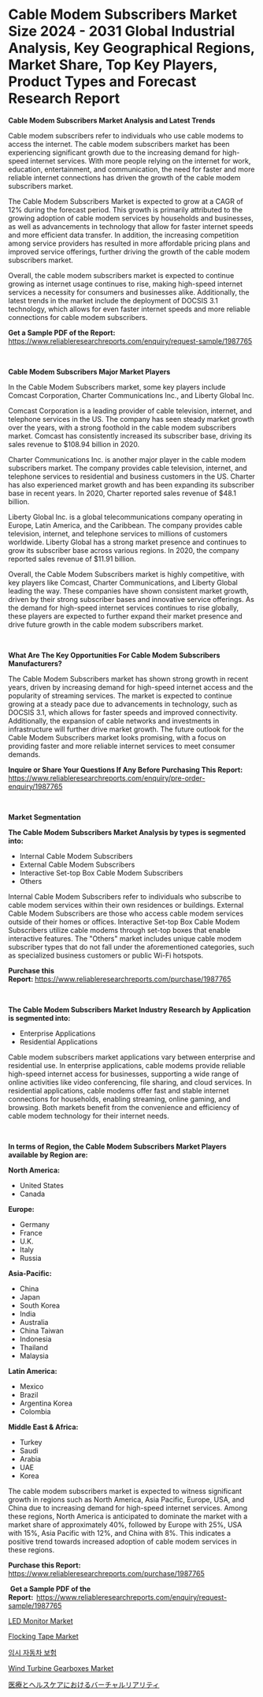<p><h1>Cable Modem Subscribers Market Size 2024 - 2031 Global Industrial Analysis, Key Geographical Regions, Market Share, Top Key Players, Product Types and Forecast Research Report</h1></p><p><strong>Cable Modem Subscribers Market Analysis and Latest Trends</strong></p>
<p><p>Cable modem subscribers refer to individuals who use cable modems to access the internet. The cable modem subscribers market has been experiencing significant growth due to the increasing demand for high-speed internet services. With more people relying on the internet for work, education, entertainment, and communication, the need for faster and more reliable internet connections has driven the growth of the cable modem subscribers market.</p><p>The Cable Modem Subscribers Market is expected to grow at a CAGR of 12% during the forecast period. This growth is primarily attributed to the growing adoption of cable modem services by households and businesses, as well as advancements in technology that allow for faster internet speeds and more efficient data transfer. In addition, the increasing competition among service providers has resulted in more affordable pricing plans and improved service offerings, further driving the growth of the cable modem subscribers market.</p><p>Overall, the cable modem subscribers market is expected to continue growing as internet usage continues to rise, making high-speed internet services a necessity for consumers and businesses alike. Additionally, the latest trends in the market include the deployment of DOCSIS 3.1 technology, which allows for even faster internet speeds and more reliable connections for cable modem subscribers.</p></p>
<p><strong>Get a Sample PDF of the Report:&nbsp;</strong> <a href="https://www.reliableresearchreports.com/enquiry/request-sample/1987765">https://www.reliableresearchreports.com/enquiry/request-sample/1987765</a></p>
<p>&nbsp;</p>
<p><strong>Cable Modem Subscribers Major Market Players</strong></p>
<p><p>In the Cable Modem Subscribers market, some key players include Comcast Corporation, Charter Communications Inc., and Liberty Global Inc. </p><p>Comcast Corporation is a leading provider of cable television, internet, and telephone services in the US. The company has seen steady market growth over the years, with a strong foothold in the cable modem subscribers market. Comcast has consistently increased its subscriber base, driving its sales revenue to $108.94 billion in 2020.</p><p>Charter Communications Inc. is another major player in the cable modem subscribers market. The company provides cable television, internet, and telephone services to residential and business customers in the US. Charter has also experienced market growth and has been expanding its subscriber base in recent years. In 2020, Charter reported sales revenue of $48.1 billion.</p><p>Liberty Global Inc. is a global telecommunications company operating in Europe, Latin America, and the Caribbean. The company provides cable television, internet, and telephone services to millions of customers worldwide. Liberty Global has a strong market presence and continues to grow its subscriber base across various regions. In 2020, the company reported sales revenue of $11.91 billion.</p><p>Overall, the Cable Modem Subscribers market is highly competitive, with key players like Comcast, Charter Communications, and Liberty Global leading the way. These companies have shown consistent market growth, driven by their strong subscriber bases and innovative service offerings. As the demand for high-speed internet services continues to rise globally, these players are expected to further expand their market presence and drive future growth in the cable modem subscribers market.</p></p>
<p>&nbsp;</p>
<p><strong>What Are The Key Opportunities For Cable Modem Subscribers Manufacturers?</strong></p>
<p><p>The Cable Modem Subscribers market has shown strong growth in recent years, driven by increasing demand for high-speed internet access and the popularity of streaming services. The market is expected to continue growing at a steady pace due to advancements in technology, such as DOCSIS 3.1, which allows for faster speeds and improved connectivity. Additionally, the expansion of cable networks and investments in infrastructure will further drive market growth. The future outlook for the Cable Modem Subscribers market looks promising, with a focus on providing faster and more reliable internet services to meet consumer demands.</p></p>
<p><strong>Inquire or Share Your Questions If Any Before Purchasing This Report:</strong> <a href="https://www.reliableresearchreports.com/enquiry/pre-order-enquiry/1987765">https://www.reliableresearchreports.com/enquiry/pre-order-enquiry/1987765</a></p>
<p>&nbsp;</p>
<p><strong>Market Segmentation</strong></p>
<p><strong>The Cable Modem Subscribers Market Analysis by types is segmented into:</strong></p>
<p><ul><li>Internal Cable Modem Subscribers</li><li>External Cable Modem Subscribers</li><li>Interactive Set-top Box Cable Modem Subscribers</li><li>Others</li></ul></p>
<p><p>Internal Cable Modem Subscribers refer to individuals who subscribe to cable modem services within their own residences or buildings. External Cable Modem Subscribers are those who access cable modem services outside of their homes or offices. Interactive Set-top Box Cable Modem Subscribers utilize cable modems through set-top boxes that enable interactive features. The "Others" market includes unique cable modem subscriber types that do not fall under the aforementioned categories, such as specialized business customers or public Wi-Fi hotspots.</p></p>
<p><strong>Purchase this Report:&nbsp;</strong><a href="https://www.reliableresearchreports.com/purchase/1987765">https://www.reliableresearchreports.com/purchase/1987765</a></p>
<p>&nbsp;</p>
<p><strong>The Cable Modem Subscribers Market Industry Research by Application is segmented into:</strong></p>
<p><ul><li>Enterprise Applications</li><li>Residential Applications</li></ul></p>
<p><p>Cable modem subscribers market applications vary between enterprise and residential use. In enterprise applications, cable modems provide reliable high-speed internet access for businesses, supporting a wide range of online activities like video conferencing, file sharing, and cloud services. In residential applications, cable modems offer fast and stable internet connections for households, enabling streaming, online gaming, and browsing. Both markets benefit from the convenience and efficiency of cable modem technology for their internet needs.</p></p>
<p>&nbsp;</p>
<p><strong>In terms of Region, the Cable Modem Subscribers Market Players available by Region are:</strong></p>
<p>
    <p> <strong> North America: </strong>
        <ul>
            <li>United States</li>
            <li>Canada</li>
        </ul>
        </p> 
    <p> <strong> Europe: </strong>
        <ul>
            <li>Germany</li>
            <li>France</li>
            <li>U.K.</li>
            <li>Italy</li>
            <li>Russia</li>
        </ul>
        </p> 
    <p> <strong> Asia-Pacific: </strong>
        <ul>
            <li>China</li>
            <li>Japan</li>
            <li>South Korea</li>
            <li>India</li>
            <li>Australia</li>
            <li>China Taiwan</li>
            <li>Indonesia</li>
            <li>Thailand</li>
            <li>Malaysia</li>
        </ul>
        </p> 
    <p> <strong> Latin America: </strong>
        <ul>
            <li>Mexico</li>
            <li>Brazil</li>
            <li>Argentina Korea</li>
            <li>Colombia</li>
        </ul>
        </p> 
    <p> <strong> Middle East & Africa: </strong>
        <ul>
            <li>Turkey</li>
            <li>Saudi</li>
            <li>Arabia</li>
            <li>UAE</li>
            <li>Korea</li>
        </ul>
    </p>
    </p>
<p><p>The cable modem subscribers market is expected to witness significant growth in regions such as North America, Asia Pacific, Europe, USA, and China due to increasing demand for high-speed internet services. Among these regions, North America is anticipated to dominate the market with a market share of approximately 40%, followed by Europe with 25%, USA with 15%, Asia Pacific with 12%, and China with 8%. This indicates a positive trend towards increased adoption of cable modem services in these regions.</p></p>
<p><strong>Purchase this Report: </strong><a href="https://www.reliableresearchreports.com/purchase/1987765">https://www.reliableresearchreports.com/purchase/1987765</a></p>
<p>&nbsp;<strong>Get a Sample PDF of the Report:&nbsp;&nbsp;</strong><a href="https://www.reliableresearchreports.com/enquiry/request-sample/1987765">https://www.reliableresearchreports.com/enquiry/request-sample/1987765</a></p>
<p><strong></strong></p>
<p><p><a href="https://carnation-joke-41f.notion.site/LED-Monitor-Market-Research-Report-Provides-Critical-Insights-that-can-help-Shape-Business-Developme-39997e6369da4e53a2f814c8475063c3">LED Monitor Market</a></p><p><a href="https://view.publitas.com/reportprime-1/insights-into-flocking-tape-market-size-analysing-market-share-trends-and-growth-from-2024-to-2031/">Flocking Tape Market</a></p><p><a href="https://github.com/vsckjg50460/Market-Research-Report-List-1/blob/main/2605115184725.md">임시 자동차 보험</a></p><p><a href="https://extreme-scabiosa-c81.notion.site/Wind-Turbine-Gearboxes-Market-Research-Report-Reveals-The-Latest-Trends-And-Opportunities-of-this-Ma-0a06c47647234bc4a9cbe7ece9b228ed">Wind Turbine Gearboxes Market</a></p><p><a href="https://github.com/lrlmopnhwd79300/Market-Research-Report-List-1/blob/main/5995428184700.md">医療とヘルスケアにおけるバーチャルリアリティ</a></p></p>